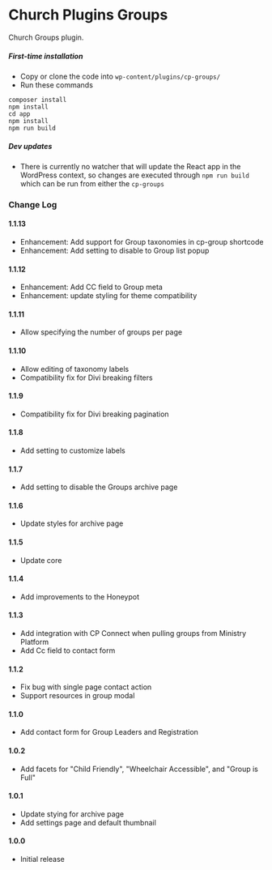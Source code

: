 # Church Plugins Groups
Church Groups plugin.

##### First-time installation  #####

- Copy or clone the code into `wp-content/plugins/cp-groups/`
- Run these commands
```
composer install
npm install
cd app
npm install
npm run build
```

##### Dev updates  #####

- There is currently no watcher that will update the React app in the WordPress context, so changes are executed through `npm run build` which can be run from either the `cp-groups`

### Change Log

#### 1.1.13
* Enhancement: Add support for Group taxonomies in cp-group shortcode
* Enhancement: Add setting to disable to Group list popup

#### 1.1.12
* Enhancement: Add CC field to Group meta
* Enhancement: update styling for theme compatibility

#### 1.1.11
* Allow specifying the number of groups per page

#### 1.1.10
* Allow editing of taxonomy labels
* Compatibility fix for Divi breaking filters

#### 1.1.9
* Compatibility fix for Divi breaking pagination

#### 1.1.8
* Add setting to customize labels

#### 1.1.7
* Add setting to disable the Groups archive page

#### 1.1.6
* Update styles for archive page

#### 1.1.5
* Update core

#### 1.1.4
* Add improvements to the Honeypot

#### 1.1.3
* Add integration with CP Connect when pulling groups from Ministry Platform
* Add Cc field to contact form

#### 1.1.2
* Fix bug with single page contact action
* Support resources in group modal

#### 1.1.0
* Add contact form for Group Leaders and Registration

#### 1.0.2
* Add facets for "Child Friendly", "Wheelchair Accessible", and "Group is Full"

#### 1.0.1
* Update stying for archive page
* Add settings page and default thumbnail

#### 1.0.0
* Initial release
